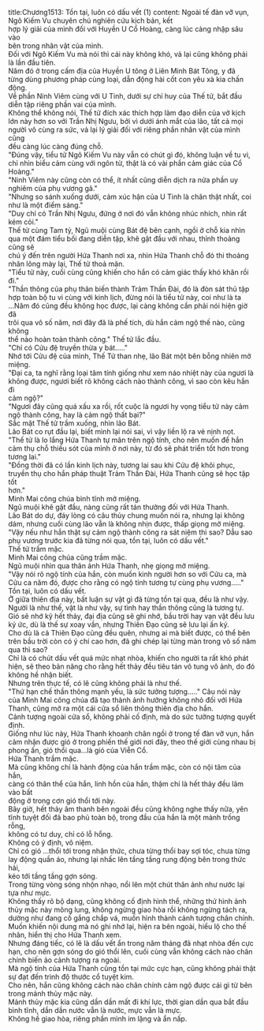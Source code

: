title:Chương1513: Tồn tại, luôn có dấu vết (1)
content:
Ngoài tế đàn vỡ vụn, Ngô Kiếm Vu chuyên chú nghiên cứu kịch bản, kết<br>hợp lý giải của mình đối với Huyền U Cổ Hoàng, càng lúc càng nhập sâu vào<br>bên trong nhân vật của mình.<br>Đối với Ngô Kiếm Vu mà nói thì cái này không khó, vả lại cũng không phải<br>là lần đầu tiên.<br>Năm đó ở trong cấm địa của Huyền U tông ở Liên Minh Bát Tông, y đã<br>từng dùng phương pháp cùng loại, dẫn động hài cốt con yêu xà kia chấn động.<br>Về phần Ninh Viêm cùng với U Tinh, dưới sự chỉ huy của Thế tử, bắt đầu<br>diễn tập riêng phần vai của mình.<br>Không thể không nói, Thế tử đích xác thích hợp làm đạo diễn của vở kịch<br>lớn này hơn so với Trần Nhị Ngưu, bởi vì dưới ánh mắt của lão, tất cả mọi<br>người vô cùng ra sức, vả lại lý giải đối với riêng phần nhân vật của mình cũng<br>đều càng lúc càng đúng chỗ.<br>"Đúng vậy, tiểu tử Ngô Kiếm Vu này vẫn có chút gì đó, không luận về tu vi,<br>chỉ nhìn biểu cảm cùng với ngôn từ, thật là có vài phần cảm giác của Cổ<br>Hoàng."<br>"Ninh Viêm này cũng còn có thể, ít nhất cũng diễn dịch ra nửa phần uy<br>nghiêm của phụ vương gã."<br>"Nhưng so sánh xuống dưới, cảm xúc hận của U Tinh là chân thật nhất, coi<br>như là một điểm sáng."<br>"Duy chỉ có Trần Nhị Ngưu, đứng ở nơi đó vẫn không nhúc nhích, nhìn rất<br>kém cỏi."<br>Thế tử cùng Tam tỷ, Ngũ muội cùng Bát đệ bên cạnh, ngồi ở chỗ kia nhìn<br>qua một đám tiểu bối đang diễn tập, khẽ gật đầu với nhau, thỉnh thoảng cũng sẽ<br>chú ý đến trên người Hứa Thanh nơi xa, nhìn Hứa Thanh chỗ đó thi thoảng<br>nhăn lông mày lại, Thế tử thoả mãn.<br>"Tiểu tử này, cuối cùng cũng khiến cho hắn có cảm giác thấy khó khăn rồi<br>đi."<br>"Thần thông của phụ thân biến thành Trảm Thần Đài, đó là đòn sát thủ tập<br>hợp toàn bộ tu vi cùng với kinh lịch, đừng nói là tiểu tử này, coi như là ta<br>...Năm đó cũng đều không học được, lại càng không cần phải nói hiện giờ đã<br>trôi qua vô số năm, nơi đây đã là phế tích, dù hắn cảm ngộ thế nào, cũng không<br>thể nào hoàn toàn thành công." Thế tử lắc đầu.<br>"Chỉ có Cửu đệ truyền thừa y bát....."<br>Nhớ tới Cửu đệ của mình, Thế Tử than nhẹ, lão Bát một bên bỗng nhiên mở<br>miệng.<br>"Đại ca, ta nghĩ rằng loại tâm tính giống như xem náo nhiệt này của ngươi là<br>không được, ngươi biết rõ không cách nào thành công, vì sao còn kêu hắn đi<br>cảm ngộ?"<br>"Ngươi đây cũng quá xấu xa rồi, rốt cuộc là ngươi hy vọng tiểu tử này cảm<br>ngộ thành công, hay là cảm ngộ thất bại?"<br>Sắc mặt Thế tử trầm xuống, nhìn lão Bát.<br>Lão Bát co rụt đầu lại, biết mình lại nói sai, vì vậy liền lộ ra vẻ nịnh nọt.<br>"Thế tử là lo lắng Hứa Thanh tự mãn trên ngộ tính, cho nên muốn để hắn<br>cảm thụ chỗ thiếu sót của mình ở nơi này, từ đó sẽ phát triển tốt hơn trong<br>tương lai."<br>"Đồng thời đã có lần kinh lịch này, tương lai sau khi Cửu đệ khôi phục,<br>truyền thụ cho hắn pháp thuật Trảm Thần Đài, Hứa Thanh cũng sẽ học tập tốt<br>hơn."<br>Minh Mai công chúa bình tĩnh mở miệng.<br>Ngũ muội khẽ gật đầu, nàng cũng rất tán thưởng đối với Hứa Thanh.<br>Lão Bát do dự, đáy lòng có câu thủy chung muốn nói ra, nhưng lại không<br>dám, nhưng cuối cùng lão vẫn là không nhịn được, thấp giọng mở miệng.<br>"Vậy nếu như hắn thật sự cảm ngộ thành công ra sát niệm thì sao? Dẫu sao<br>phụ vương trước kia đã từng nói qua, tồn tại, luôn có dấu vết."<br>Thế tử trầm mặc.<br>Minh Mai công chúa cũng trầm mặc.<br>Ngũ muội nhìn qua thân ảnh Hứa Thanh, nhẹ giọng mở miệng.<br>"Vậy nói rõ ngộ tính của hắn, còn muốn kinh người hơn so với Cửu ca, mà<br>Cửu ca năm đó, được cho rằng có ngộ tính tương tự cùng phụ vương....."<br>Tồn tại, luôn có dấu vết.<br>Ở giữa thiên địa này, bất luận sự vật gì đã từng tồn tại qua, đều là như vậy.<br>Người là như thế, vật là như vậy, sự tình hay thần thông cũng là tương tự.<br>Gió sẽ nhớ kỹ hết thảy, đại địa cũng sẽ ghi nhớ, bầu trời hay vạn vật đều lưu<br>ký ức, dù là thế sự xoay vần, nhưng Thiên Đạo cũng sẽ lưu lại ấn ký.<br>Cho dù là cả Thiên Đạo cũng đều quên, nhưng ai mà biết được, có thể bên<br>trên bầu trời còn có ý chí cao hơn, đã ghi chép lại từng màn trong vô số năm<br>qua thì sao?<br>Chỉ là có chút dấu vết quá mức nhạt nhòa, khiến cho người ta rất khó phát<br>hiện, sẽ theo bản năng cho rằng hết thảy đều tiêu tán vô tung vô ảnh, do đó<br>không hề nhận biết.<br>Nhưng trên thực tế, có lẽ cũng không phải là như thế.<br>"Thứ hạn chế thần thông mạnh yếu, là sức tưởng tượng....." Câu nói này<br>của Minh Mai công chúa đã tạo thành ảnh hưởng không nhỏ đối với Hứa<br>Thanh, cũng mở ra một cái cửa sổ liên thông thiên địa cho hắn.<br>Cảnh tượng ngoài cửa sổ, không phải cố định, mà do sức tưởng tượng quyết<br>định.<br>Giống như lúc này, Hứa Thanh khoanh chân ngồi ở trong tế đàn vỡ vụn, hắn<br>cảm nhận được gió ở trong phiến thế giới nơi đây, theo thế giới cùng nhau bị<br>phong ấn, gió thổi qua...là gió của Viễn Cổ.<br>Hứa Thanh trầm mặc.<br>Mà cũng không chỉ là hành động của hắn trầm mặc, còn có nội tâm của hắn,<br>càng có thân thể của hắn, linh hồn của hắn, thậm chí là hết thảy đều lâm vào bất<br>động ở trong cơn gió thổi tới này.<br>Bây giờ, hết thảy âm thanh bên ngoài đều cũng không nghe thấy nữa, yên<br>tĩnh tuyệt đối đã bao phủ toàn bộ, trong đầu của hắn là một mảnh trống rỗng,<br>không có tư duy, chỉ có lỗ hổng.<br>Không có ý định, vô niệm.<br>Chỉ có gió …thổi tới trong nhận thức, chưa từng thổi bay sợi tóc, chưa từng<br>lay động quần áo, nhưng lại nhấc lên tầng tầng rung động bên trong thức hải,<br>kéo tới tầng tầng gợn sóng.<br>Trong từng vòng sóng nhộn nhạo, nổi lên một chút thân ảnh như nước lại<br>tựa như mực.<br>Không thấy rõ bộ dạng, cũng không cố định hình thể, những thứ hình ảnh<br>thủy mặc này mông lung, không ngừng giao hòa rồi không ngừng tách ra,<br>dường như đang cố gắng chắp vá, muốn hình thành cảnh tượng chân chính.<br>Muốn khiến nội dung mà nó ghi nhớ lại, hiện ra bên ngoài, hiểu lộ cho thế<br>nhân, hiển thị cho Hứa Thanh xem.<br>Nhưng đáng tiếc, có lẽ là dấu vết ẩn trong năm tháng đã nhạt nhòa đến cực<br>hạn, cho nên gợn sóng do gió thổi lên, cuối cùng vẫn không cách nào chân<br>chính biến ảo cảnh tượng ra ngoài.<br>Mà ngộ tính của Hứa Thanh cũng tồn tại mức cực hạn, cũng không phải thật<br>sự đạt đến trình độ thước cổ tuyệt kim.<br>Cho nên, hắn cũng không cách nào chân chính cảm ngộ được cái gì từ bên<br>trong mảnh thủy mặc này.<br>Mảnh thủy mặc kia cũng dần dần mất đi khí lực, thời gian dần qua bắt đầu<br>bình tĩnh, dần dần nước vẫn là nước, mực vẫn là mực.<br>Không hề giao hòa, riêng phần mình im lặng và ẩn nấp.